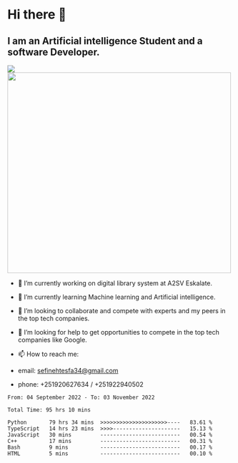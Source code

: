 # Hi there 👋
## I am an Artificial intelligence Student and a software Developer.
<img src = "https://github-readme-stats.vercel.app/api?username=sefinehtesfa34&&show_icons=true&title_color=ffffff&icon_color=bb2acf&text_color=daf7dc&bg_color=151515"/>
<img src="https://wakatime.com/share/@sefinehtesfa34/ae9674e3-b462-4438-9120-52fc3d0ffbbb.png" width ="500" height = "450"/>

- 🔭 I’m currently working on digital library system at A2SV Eskalate.
- 🌱 I’m currently learning Machine learning and Artificial intelligence.
- 👯 I’m looking to collaborate and compete with experts and my peers in the top tech companies.
- 🤔 I’m looking for help to get opportunities to compete in the top tech companies like Google.

- 📫 How to reach me: 
- email: sefinehtesfa34@gmail.com
- phone: +251920627634 / +251922940502
<!--START_SECTION:waka-->

```text
From: 04 September 2022 - To: 03 November 2022

Total Time: 95 hrs 10 mins

Python       79 hrs 34 mins  >>>>>>>>>>>>>>>>>>>>>----   83.61 %
TypeScript   14 hrs 23 mins  >>>>---------------------   15.13 %
JavaScript   30 mins         -------------------------   00.54 %
C++          17 mins         -------------------------   00.31 %
Bash         9 mins          -------------------------   00.17 %
HTML         5 mins          -------------------------   00.10 %
```

<!--END_SECTION:waka-->
